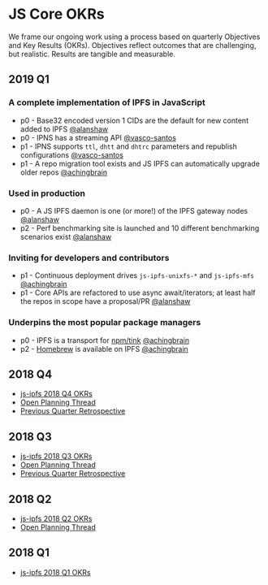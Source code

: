 # JS Core OKRs

We frame our ongoing work using a process based on quarterly Objectives and Key Results (OKRs). Objectives reflect outcomes that are challenging, but realistic. Results are tangible and measurable.

## 2019 Q1

### A complete implementation of IPFS in JavaScript

* p0 - Base32 encoded version 1 CIDs are the default for new content added to IPFS [@alanshaw](https://github.com/alanshaw)
* p0 - IPNS has a streaming API [@vasco-santos](https://github.com/vasco-santos)
* p1 - IPNS supports `ttl`, `dhtt` and `dhtrc` parameters and republish configurations [@vasco-santos](https://github.com/vasco-santos)
* p1 - A repo migration tool exists and JS IPFS can automatically upgrade older repos [@achingbrain](https://github.com/achingbrain)

### Used in production

* p0 - A JS IPFS daemon is one (or more!) of the IPFS gateway nodes [@alanshaw](https://github.com/alanshaw)
* p2 - Perf benchmarking site is launched and 10 different benchmarking scenarios exist [@alanshaw](https://github.com/alanshaw)

### Inviting for developers and contributors

* p1 - Continuous deployment drives `js-ipfs-unixfs-*` and `js-ipfs-mfs` [@achingbrain](https://github.com/achingbrain)
* p1 - Core APIs are refactored to use async await/iterators; at least half the repos in scope have a proposal/PR [@alanshaw](https://github.com/alanshaw)

### Underpins the most popular package managers

* p0 - IPFS is a transport for [npm/tink](https://github.com/npm/tink) [@achingbrain](https://github.com/achingbrain)
* p2 - [Homebrew](https://brew.sh/) is available on IPFS [@achingbrain](https://github.com/achingbrain)

## 2018 Q4

- [js-ipfs 2018 Q4 OKRs](https://docs.google.com/spreadsheets/d/139lROP7-Ee4M4S7A_IO4iIgSgugYm7dct620LYnalII/edit#gid=274358435)
- [Open Planning Thread](https://github.com/ipfs/js-ipfs/pull/1566)
- [Previous Quarter Retrospective](https://docs.google.com/document/d/1ITVW5yysj0bZiluEKasQ57edpNwOZ-P5GQGgoclwQno/edit)

## 2018 Q3

- [js-ipfs 2018 Q3 OKRs](https://docs.google.com/spreadsheets/d/19vjigg4locq4fO6JXyobS2yTx-k-fSzlFM5ngZDPDbQ/edit#gid=274358435)
- [Open Planning Thread](https://github.com/ipfs/js-ipfs/pull/1409)
- [Previous Quarter Retrospective](https://docs.google.com/document/d/1N4xAIHFfbr3ZpUSaPC0wJaruNQNM8nxTt3nai9TtvSI/edit#heading=h.y8lua98atzlj)

## 2018 Q2

- [js-ipfs 2018 Q2 OKRs](https://docs.google.com/spreadsheets/d/1xIhKROxFlsY9M9on37D5rkbSsm4YtjRQvG2unHScApA/edit#gid=274358435)
- [Open Planning Thread](https://github.com/ipfs/js-ipfs/pull/1281)

## 2018 Q1

- [js-ipfs 2018 Q1 OKRs](https://docs.google.com/spreadsheets/u/1/d/1clB-W489rJpbOEs2Q7Q2Jf1WMXHQxXgccBcUJS9QTiI/edit#gid=2079514081)

